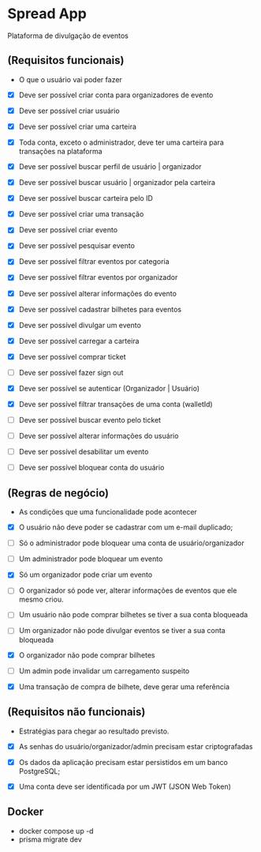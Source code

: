 # Spread App

Plataforma de divulgação de eventos

## (Requisitos funcionais)
- O que o usuário vai poder fazer

- [x] Deve ser possível criar conta para organizadores de evento
- [x] Deve ser possível criar usuário
- [x] Deve ser possível criar uma carteira
- [x] Toda conta, exceto o administrador, deve ter uma carteira para transações na plataforma 
- [x] Deve ser possível buscar perfil de usuário | organizador
- [x] Deve ser possível buscar usuário | organizador pela carteira
- [x] Deve ser possível buscar carteira pelo ID
- [x] Deve ser possível criar uma transação
- [x] Deve ser possível criar evento
- [x] Deve ser possível pesquisar evento
- [x] Deve ser possível filtrar eventos por categoria
- [x] Deve ser possível filtrar eventos por organizador
- [x] Deve ser possível alterar informações do evento
- [x] Deve ser possível cadastrar bilhetes para eventos
- [x] Deve ser possível divulgar um evento
- [x] Deve ser possível carregar a carteira
- [x] Deve ser possível comprar ticket 
- [ ] Deve ser possível fazer sign out
- [x] Deve ser possível se autenticar (Organizador | Usuário)
- [x] Deve ser possível filtrar transações de uma conta (walletId)
- [ ] Deve ser possível buscar evento pelo ticket
- [ ] Deve ser possível alterar informações do usuário
- [ ] Deve ser possível desabilitar um evento
- [ ] Deve ser possível bloquear conta do usuário


## (Regras de negócio)
- As condições que uma funcionalidade pode acontecer

- [x] O usuário não deve poder se cadastrar com um e-mail duplicado;
- [ ] Só o administrador pode bloquear uma conta de usuário/organizador
- [ ] Um administrador pode bloquear um evento
- [x] Só um organizador pode criar um evento
- [ ] O organizador só pode ver, alterar informações de eventos que ele mesmo criou.
- [ ] Um usuário não pode comprar bilhetes se tiver a sua conta bloqueada
- [ ] Um organizador não pode divulgar eventos se tiver a sua conta bloqueada
- [x] O organizador não pode comprar bilhetes
- [ ] Um admin pode invalidar um carregamento suspeito
- [x] Uma transação de compra de bilhete, deve gerar uma referência


## (Requisitos não funcionais)

- Estratégias para chegar ao resultado previsto.

- [x] As senhas do usuário/organizador/admin precisam estar criptografadas  
- [x] Os dados da aplicação precisam estar persistidos em um banco PostgreSQL;
- [x] Uma conta deve ser identificada por um JWT (JSON Web Token) 


## Docker
  - docker compose up -d
  - prisma migrate dev